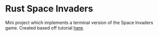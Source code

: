 # Rust Space Invaders

Mini project which implements a terminal version of the Space Invaders game.
Created based off tutorial [here](https://github.com/CleanCut/invaders).
